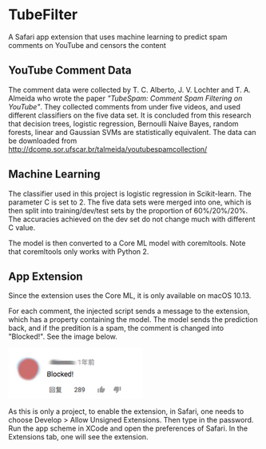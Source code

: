 # TubeFilter
A Safari app extension that uses machine learning to predict spam comments on YouTube and censors the content

## YouTube Comment Data
The comment data were collected by T. C. Alberto, J. V. Lochter and T. A. Almeida who wrote the paper _"TubeSpam: Comment Spam Filtering on YouTube"_. They collected comments from under five videos, and used different classifiers on the five data set. It is concluded from this research that decision trees, logistic regression, Bernoulli Naive Bayes, random forests, linear and Gaussian SVMs are statistically equivalent. The data can be downloaded from <http://dcomp.sor.ufscar.br/talmeida/youtubespamcollection/>

## Machine Learning
The classifier used in this project is logistic regression in Scikit-learn. The parameter C is set to 2. The five data sets were merged into one, which is then split into training/dev/test sets by the proportion of 60%/20%/20%. The accuracies achieved on the dev set do not change much with different C value.

The model is then converted to a Core ML model with coremltools. Note that coremltools only works with Python 2.

## App Extension
Since the extension uses the Core ML, it is only available on macOS 10.13.

For each comment, the injected script sends a message to the extension, which has a property containing the model. The model sends the prediction back, and if the predition is a spam, the comment is changed into "Blocked!". See the image below.

![example](https://github.com/jerryderry/TubeFilter/blob/master/example.png)

As this is only a project, to enable the extension, in Safari, one needs to choose Develop > Allow Unsigned Extensions. Then type in the password. Run the app scheme in XCode and open the preferences of Safari. In the Extensions tab, one will see the extension.
